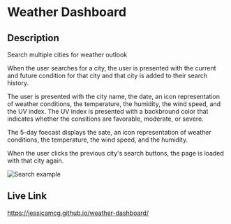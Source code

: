 # Weather Dashboard

## Description
Search multiple cities for weather outlook

When the user searches for a city, the user is presented with the current and future condition for that city and that city is added to their search history.

The user is presented with the city name, the date, an icon representation of weather conditions, the temperature, the humidity, the wind speed, and the UV index.
The UV index is presented with a backbround color that indicates whether the consitions are favorable, moderate, or severe.

The 5-day foecast displays the sate, an icon representation of weather conditions, the temperature, the wind speed, and the humidity.

When the user clicks the previous city's search buttons, the page is loaded with that city again.

![Search example]() 

## Live Link
https://jessicamcg.github.io/weather-dashboard/